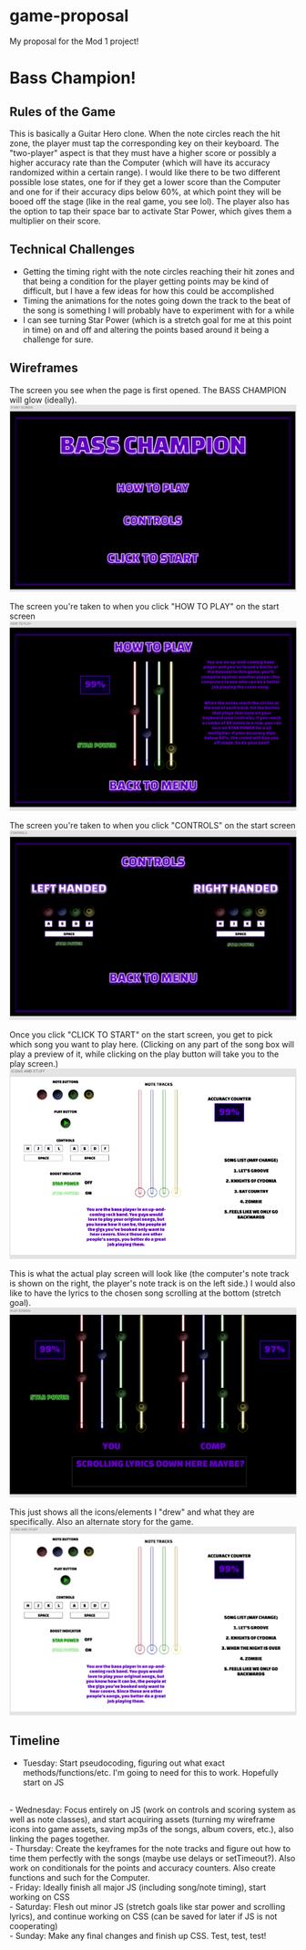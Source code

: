 # game-proposal
My proposal for the Mod 1 project!

# Bass Champion!

## Rules of the Game
This is basically a Guitar Hero clone. When the note circles reach the hit zone, the player must tap the corresponding key on their keyboard. The "two-player" aspect is that they must have a higher score or possibly a higher accuracy rate than the Computer (which will have its accuracy randomized within a certain range). I would like there to be two different possible lose states, one for if they get a lower score than the Computer and one for if their accuracy dips below 60%, at which point they will be booed off the stage (like in the real game, you see lol). The player also has the option to tap their space bar to activate Star Power, which gives them a multiplier on their score.
## Technical Challenges
- Getting the timing right with the note circles reaching their hit zones and that being a condition for the player getting points may be kind of difficult, but I have a few ideas for how this could be accomplished
- Timing the animations for the notes going down the track to the beat of the song is something I will probably have to experiment with for a while
- I can see turning Star Power (which is a stretch goal for me at this point in time) on and off and altering the points based around it being a challenge for sure.

## Wireframes 
The screen you see when the page is first opened. The BASS CHAMPION will glow (ideally).
![](./wireframes/start-screen.png)


The screen you're taken to when you click "HOW TO PLAY" on the start screen
![](./wireframes/how-to-play.png)

The screen you're taken to when you click "CONTROLS" on the start screen
![](./wireframes/controls-screen.png)

Once you click "CLICK TO START" on the start screen, you get to pick which song you want to play here. (Clicking on any part of the song box will play a preview of it, while clicking on the play button will take you to the play screen.)
![](./wireframes/song-selection2.png)

This is what the actual play screen will look like (the computer's note track is shown on the right, the player's note track is on the left side.) I would also like to have the lyrics to the chosen song scrolling at the bottom (stretch goal).
![](./wireframes/play-screen.png)

This just shows all the icons/elements I "drew" and what they are specifically. Also an alternate story for the game.
![](./wireframes/icons-and-such.png)

## Timeline

- Tuesday: Start pseudocoding, figuring out what exact methods/functions/etc. I'm going to need for this to work. Hopefully start on JS
<br>
- Wednesday: Focus entirely on JS (work on controls and scoring system as well as note classes), and start acquiring assets (turning my wireframe icons into game assets, saving mp3s of the songs, album covers, etc.), also linking the pages together.
<br>
- Thursday: Create the keyframes for the note tracks and figure out how to time them perfectly with the songs (maybe use delays or setTimeout?). Also work on conditionals for the points and accuracy counters. Also create functions and such for the Computer.
<br>
- Friday: Ideally finish all major JS (including song/note timing), start working on CSS
<br>
- Saturday: Flesh out minor JS (stretch goals like star power and scrolling lyrics), and continue working on CSS (can be saved for later if JS is not cooperating)
<br>
- Sunday: Make any final changes and finish up CSS. Test, test, test!